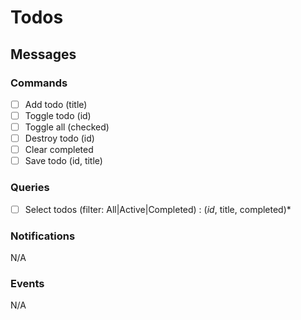 # Todos

## Messages

### Commands

- [ ] Add todo (title)
- [ ] Toggle todo (id)
- [ ] Toggle all (checked)
- [ ] Destroy todo (id)
- [ ] Clear completed
- [ ] Save todo (id, title)

### Queries

- [ ] Select todos (filter: All|Active|Completed) : (_id_, title, completed)*

### Notifications

N/A

### Events

N/A
